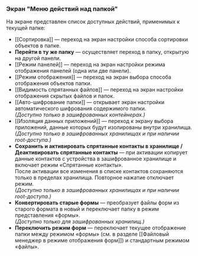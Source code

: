 ### Экран "Меню действий над папкой"

На экране представлен список доступных действий, применимых к текущей папке:

- [[Сортировка]] — переход на экран настройки способа сортировки объектов в папке.
- **Перейти в ту же папку** — осуществляет переход в папку, открытую на другой панели.
- [[Режим панелей]] — переход на экран настройки режима отображения панелей (одна или две панели).
- [[Режим отображения]] — переход на экран выбора способа отображения объектов папки.
- [[Видимость спрятанных файлов]] — переход на экран настройки отображения скрытых файлов и папок.
- [[Авто-шифрование папки]] — открывает экран настройки автоматического шифрования содержимого папки.  
    _(Доступно только в зашифрованных контейнерах.)_
- [[Изоляция данных приложений]] — переход к экрану выбора приложений, данные которых будут изолированы внутри хранилища.  
    _(Доступно только в зашифрованных хранилищах и при наличии root-доступа.)_
- **Сохранить и активировать спрятанные контакты в хранилище / Деактивировать спрятанные контакты** — при активации копирует данные контактов с устройства в зашифрованное хранилище и включает режим «Спрятанные контакты».  
    После активации все изменения в списке контактов сохраняются только в пределах хранилища. Повторное нажатие отключает режим.  
    _(Доступно только в зашифрованных хранилищах и при наличии root-доступа.)_
- **Конвертировать старые формы** — преобразует файлы форм из старого формата в новый и переключает папку в режим представления «формы».  
    _(Доступно только для зашифрованных хранилищ.)_
- **Переключить режим форм** — переключает текущее отображение папки между режимом «формы» (см. в разделе [[Файловый менеджер в режиме отображения форм]]) и стандартным режимом «файлы».
